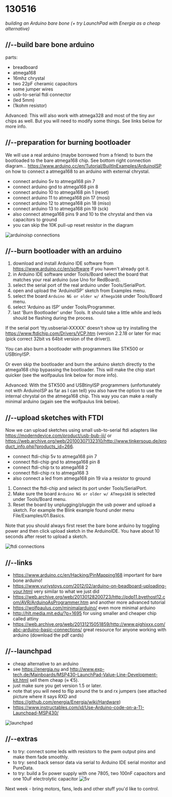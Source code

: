 130516
======

_building an Arduino bare bone (+ try LaunchPad with Energia as a cheap alternative)_

//--build bare bone arduino
---------------------------

parts:

* breadboard
* atmega168
* 16mhz chrystal
* two 22pF cheramic capacitors
* some jumper wires
* usb-to-serial ftdi connector
* (led 5mm)
* (1kohm resistor)

Advanced: This will also work with atmega328 and most of the tiny avr chips as well. But you will need to modify some things. See links below for more info.

//--preparation for burning bootloader
--------------------------------------
We will use a real arduino (maybe borrowed from a friend) to burn the bootloaded to the bare atmega168 chip. See bottom right connection diagram... <https://www.arduino.cc/en/Tutorial/BuiltInExamples/ArduinoISP> on how to connect a atmega168 to an arduino with external chrystal.

* connect arduino 5v to atmega168 pin 7
* connect arduino gnd to atmega168 pin 8
* connect arduino 10 to atmega168 pin 1 (reset)
* connect arduino 11 to atmega168 pin 17 (mosi)
* connect arduino 12 to atmega168 pin 18 (miso)
* connect arduino 13 to atmega168 pin 19 (sck)
* also connect atmega168 pins 9 and 10 to the chrystal and then via capacitors to ground
* you can skip the 10K pull-up reset resistor in the diagram

![arduinoisp connections](https://raw.github.com/redFrik/udk09-Bits_and_Pieces/master/udk130516/IMG_20130516_042113.jpg)

//--burn bootloader with an arduino
-----------------------------------
1. download and install Arduino IDE software from <https://www.arduino.cc/en/software> if you haven't already got it.
2. in Arduino IDE software under Tools/Board select the board that matches your real arduino (use Uno for RedBoard).
3. select the serial port of the real arduino under Tools/SerialPort.
4. open and upload the 'ArduinoISP' sketch from Examples menu.
5. select the board `Arduino NG or older w/ ATmega168` under Tools/Board menu.
6. select 'Arduino as ISP' under Tools/Programmer.
7. last 'Burn Bootloader' under Tools. It should take a little while and leds should be flashing during the process.

If the serial port 'tty.usbserial-XXXXX' doesn't show up try installing the <https://www.ftdichip.com/Drivers/VCP.htm> (version 2.2.18 or later for mac (pick correct 32bit vs 64bit version of the driver)).

You can also burn a bootloader with programmers like STK500 or USBtinyISP.

Or even skip the bootloader and burn the arduino sketch directly to the atmega168 chip bypassing the bootloader. This will make the chip start quicker (see the wolfpaulus link below for more info).

Advanced: With the STK500 and USBtinyISP programmers (unfortunately not with ArduinoISP as far as I can tell) you also have the option to use the internal chrystal on the atmega168 chip. This way you can make a really minimal arduino (again see the wolfpaulus link below).

//--upload sketches with FTDI
-----------------------------
Now we can upload sketches using small usb-to-serial ftdi adapters like <https://moderndevice.com/product/usb-bub-iii/> or <https://web.archive.org/web/20100307132310/http://www.tinkersoup.de/product_info.php?products_id=266>.

* connect ftdi-chip 5v to atmega168 pin 7
* connect ftdi-chip gnd to atmega168 pin 8
* connect ftdi-chip tx to atmega168 2
* connect ftdi-chip rx to atmega168 3
* also connect a led from atmega168 pin 19 via a resistor to ground

1. Connect the ftdi-chip and select its port under Tools/SerialPort.
2. Make sure the board `Arduino NG or older w/ ATmega168` is selected under Tools/Board menu.
3. Reset the board by unplugging/pluggin the usb power and upload a sketch. For example the Blink example found under menu File/Examples/01.Basics.

Note that you should always first reset the bare bone arduino by toggling power and then click upload sketch in the ArduinoIDE. You have about 10 seconds after reset to upload a sketch.

![ftdi connections](https://raw.github.com/redFrik/udk09-Bits_and_Pieces/master/udk130516/IMG_20130516_042404.jpg)

//--links
---------
* <https://www.arduino.cc/en/Hacking/PinMapping168> important for bare bone arduino!
* <https://www.yuriystoys.com/2012/02/arduino-on-beadboard-uploading-your.html> very similar to what we just did
* <https://web.archive.org/web/20130128200723/http://pdp11.byethost12.com/AVR/ArduinoAsProgrammer.htm> and another more advanced tutorial
* <https://wolfpaulus.com/minimalarduino/> even more minimal arduino
* <http://hlt.media.mit.edu/?p=1695> for using smaller and cheaper chip called attiny
* <https://web.archive.org/web/20131215051859/http://www.pighixxx.com/abc-arduino-basic-connections/> great resource for anyone working with arduino (download the pdf cards)

//--launchpad
-------------
* cheap alternative to an arduino
* see <https://energia.nu> and <http://www.exp-tech.de/Mainboards/MSP430-LaunchPad-Value-Line-Development-kit.html> sell them cheap (≈ €5).
* just make sure you get version 1.5 or later.
* note that you will need to flip around the tx and rx jumpers (see attached picture where it says RXD and <https://github.com/energia/Energia/wiki/Hardware>)
* <https://www.instructables.com/id/Use-Arduino-code-on-a-TI-Launchpad-MSP430/>

![launchpad](https://raw.github.com/redFrik/udk09-Bits_and_Pieces/master/udk130516/IMG_20130516_044554.jpg)

//--extras
----------
* to try: connect some leds with resistors to the pwm output pins and make them fade smoothly.
* to try: send back sensor data via serial to Arduino IDE serial monitor and PureData.
* to try: build a 5v power supply with one 7805, two 100nF capacitors and one 10uF electrolytic capacitor
![5v](https://raw.github.com/redFrik/udk09-Bits_and_Pieces/master/udk130516/5v.png)

Next week - bring motors, fans, leds and other stuff you'd like to control.
